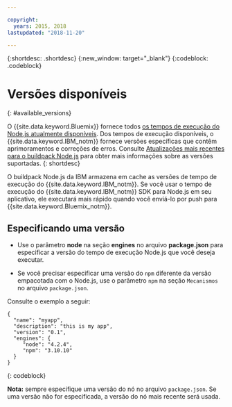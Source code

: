 ```yaml
---

copyright:
  years: 2015, 2018
lastupdated: "2018-11-20"

---
```


{:shortdesc: .shortdesc}
{:new_window: target="_blank"}
{:codeblock: .codeblock}

# Versões disponíveis
{: #available_versions}

O {{site.data.keyword.Bluemix}} fornece todos [os tempos de execução do Node.js atualmente disponíveis](http://nodejs.org/dist/). Dos tempos de execução disponíveis, o {{site.data.keyword.IBM_notm}} fornece versões específicas que contêm aprimoramentos e correções de erros. Consulte [Atualizações mais recentes para o buildpack Node.js](/docs/runtimes/nodejs/updates.html) para obter mais informações sobre as versões suportadas.
{: shortdesc}

O buildpack Node.js da IBM armazena em cache as versões de tempo de execução do {{site.data.keyword.IBM_notm}}. Se
você usar o tempo de execução do {{site.data.keyword.IBM_notm}} SDK para Node.js em seu aplicativo, ele executará mais rápido quando você enviá-lo por push para {{site.data.keyword.Bluemix_notm}}.

## Especificando uma versão

* Use o parâmetro **node** na seção **engines** no arquivo **package.json** para especificar a versão do tempo de execução Node.js que você deseja executar.

* Se você precisar especificar uma versão do `npm` diferente da versão empacotada com o Node.js, use o parâmetro `npm` na seção `Mecanismos` no arquivo `package.json`.  

Consulte o exemplo a seguir:

```
{
  "name": "myapp",
  "description": "this is my app",
  "version": "0.1",
  "engines": {
     "node": "4.2.4",
     "npm": "3.10.10"
  }
}
```
{: codeblock}

**Nota:** sempre especifique uma versão do nó no arquivo `package.json`. Se uma versão não for especificada, a versão do nó mais recente será usada.
